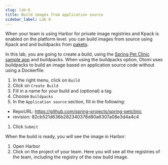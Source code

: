 ```yaml
---
slug: lab-6
title: Build images from application source
sidebar_label: Lab 6
---
```


When your team is using Harbor for private image registries and Kpack is enabled on the platform level. you can build images from source using Kpack and and buildpacks from [paketo](https://buildpacks.io/docs/buildpack-author-guide/package-a-buildpack/).

In this lab, you are going to create a build, using the [Spring Pet Clinic sample app](https://github.com/spring-projects/spring-petclinic) and buildpacks. When using the buildpacks option, Otomi uses buildpacks to build an image based on application source code without using a Dockerfile.

1. In the right menu, click on `Build`
2. Click on `Create Build`
3. Fill in a name for your build and (optional) a tag
4. Choose `Buildpacks`
5. In the `Application source` section, fill in the following:
- RepoURL: https://github.com/spring-projects/spring-petclinic
- revision: 82cb521d636b282340378d80a6307a08e3d4a4c4
1. Click `Submit`

<!-- ![team-build](../../img/team-build.png) -->

When the build is ready, you will see the image in Harbor:

1. Open Harbor
2. Click on the project of your team. Here you will see all the registries of the team, including the registry of the new build image.
